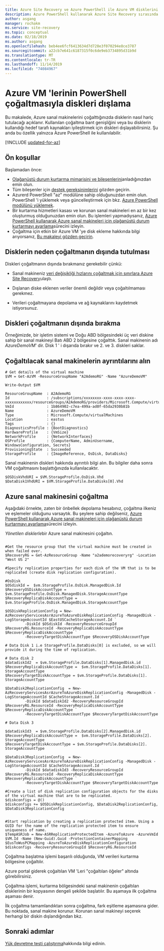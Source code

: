 ```yaml
---
title: Azure Site Recovery ve Azure PowerShell ile Azure VM disklerini çoğaltmadan dışlama
description: Azure PowerShell kullanarak Azure Site Recovery sırasında Azure sanal makinelerinin disklerini dışarıda bırakmayı öğrenin.
author: asgang
manager: rochakm
ms.service: site-recovery
ms.topic: conceptual
ms.date: 02/18/2019
ms.author: asgang
ms.openlocfilehash: beb4ee6fcf6413634d7d728e3f070294e8ce3787
ms.sourcegitcommit: a22cb7e641c6187315f0c6de9eb3734895d31b9d
ms.translationtype: MT
ms.contentlocale: tr-TR
ms.lasthandoff: 11/14/2019
ms.locfileid: "74084967"
---
```

# <a name="exclude-disks-from-powershell-replication-of-azure-vms"></a>Azure VM 'lerinin PowerShell çoğaltmasıyla diskleri dışlama

Bu makalede, Azure sanal makinelerini çoğalttığınızda disklerin nasıl hariç tutulacağı açıklanır. Kullanılan çoğaltma bant genişliğini veya bu disklerin kullandığı hedef tarafı kaynakları iyileştirmek için diskleri dışlayabilirsiniz. Şu anda bu özellik yalnızca Azure PowerShell ile kullanılabilir.


[!INCLUDE [updated-for-az](../../includes/updated-for-az.md)]

## <a name="prerequisites"></a>Ön koşullar

Başlamadan önce:

- [Olağanüstü durum kurtarma mimarisini ve bileşenlerini](azure-to-azure-architecture.md)anladığınızdan emin olun.
- Tüm bileşenler için [destek gereksinimlerini](azure-to-azure-support-matrix.md) gözden geçirin.
- Azurerd PowerShell "az" modülüne sahip olduğunuzdan emin olun. PowerShell 'i yüklemek veya güncelleştirmek için bkz. [Azure PowerShell modülünü yüklemek](https://docs.microsoft.com/powershell/azure/install-az-ps).
- Bir kurtarma hizmetleri kasası ve korunan sanal makineleri en az bir kez oluşturmuş olduğunuzdan emin olun. Bu işlemleri yapmadıysanız, [Azure PowerShell kullanarak Azure sanal makineleri için olağanüstü durum kurtarmayı ayarlama](azure-to-azure-powershell.md)sürecini izleyin.
- Çoğaltma için etkin bir Azure VM 'ye disk ekleme hakkında bilgi arıyorsanız, [Bu makaleyi gözden geçirin](azure-to-azure-enable-replication-added-disk.md).

## <a name="why-exclude-disks-from-replication"></a>Disklerin neden çoğaltmanın dışında tutulması
Diskleri çoğaltmanın dışında bırakmanız gerekebilir çünkü:

- Sanal makineniz [veri değişikliği hızlarını çoğaltmak için sınırlara Azure Site Recovery](https://docs.microsoft.com/azure/site-recovery/azure-to-azure-support-matrix)ulaştı.

- Dışlanan diske eklenen veriler önemli değildir veya çoğaltılmaması gerekmez.

- Verileri çoğaltmayana depolama ve ağ kaynaklarını kaydetmek istiyorsunuz.

## <a name="how-to-exclude-disks-from-replication"></a>Diskleri çoğaltmanın dışında bırakma

Örneğimizde, bir işletim sistemi ve Doğu ABD bölgesindeki üç veri diskine sahip bir sanal makineyi Batı ABD 2 bölgesine çoğalttık. Sanal makinenin adı *AzureDemoVM*' dir. Disk 1 ' i dışarıda bırakır ve 2. ve 3. diskleri saklar.

## <a name="get-details-of-the-virtual-machines-to-replicate"></a>Çoğaltılacak sanal makinelerin ayrıntılarını alın

```azurepowershell
# Get details of the virtual machine
$VM = Get-AzVM -ResourceGroupName "A2AdemoRG" -Name "AzureDemoVM"

Write-Output $VM     
```

```
ResourceGroupName  : A2AdemoRG
Id                 : /subscriptions/xxxxxxxx-xxxx-xxxx-xxxx-xxxxxxxxxxxx/resourceGroups/A2AdemoRG/providers/Microsoft.Compute/virtualMachines/AzureDemoVM
VmId               : 1b864902-c7ea-499a-ad0f-65da2930b81b
Name               : AzureDemoVM
Type               : Microsoft.Compute/virtualMachines
Location           : eastus
Tags               : {}
DiagnosticsProfile : {BootDiagnostics}
HardwareProfile    : {VmSize}
NetworkProfile     : {NetworkInterfaces}
OSProfile          : {ComputerName, AdminUsername, WindowsConfiguration, Secrets}
ProvisioningState  : Succeeded
StorageProfile     : {ImageReference, OsDisk, DataDisks}
```

Sanal makinenin diskleri hakkında ayrıntılı bilgi alın. Bu bilgiler daha sonra VM çoğaltmasını başlattığınızda kullanılacaktır.

```azurepowershell
$OSDiskVhdURI = $VM.StorageProfile.OsDisk.Vhd
$DataDisk1VhdURI = $VM.StorageProfile.DataDisks[0].Vhd
```

## <a name="replicate-an-azure-virtual-machine"></a>Azure sanal makinesini çoğaltma

Aşağıdaki örnekte, zaten bir önbellek depolama hesabınız, çoğaltma ilkeniz ve eşlemeler olduğunu varsaytık. Bu şeylere sahip değilseniz, [Azure PowerShell kullanarak Azure sanal makineleri için olağanüstü durum kurtarmayı ayarlama](azure-to-azure-powershell.md)sürecini izleyin.

*Yönetilen disklerle*bir Azure sanal makinesini çoğaltın.

```azurepowershell

#Get the resource group that the virtual machine must be created in when failed over.
$RecoveryRG = Get-AzResourceGroup -Name "a2ademorecoveryrg" -Location "West US 2"

#Specify replication properties for each disk of the VM that is to be replicated (create disk replication configuration).

#OsDisk
$OSdiskId =  $vm.StorageProfile.OsDisk.ManagedDisk.Id
$RecoveryOSDiskAccountType = $vm.StorageProfile.OsDisk.ManagedDisk.StorageAccountType
$RecoveryReplicaDiskAccountType =  $vm.StorageProfile.OsDisk.ManagedDisk.StorageAccountType

$OSDiskReplicationConfig = New-AzRecoveryServicesAsrAzureToAzureDiskReplicationConfig -ManagedDisk -LogStorageAccountId $EastUSCacheStorageAccount.Id `
         -DiskId $OSdiskId -RecoveryResourceGroupId  $RecoveryRG.ResourceId -RecoveryReplicaDiskAccountType  $RecoveryReplicaDiskAccountType `
         -RecoveryTargetDiskAccountType $RecoveryOSDiskAccountType

# Data Disk 1 i.e StorageProfile.DataDisks[0] is excluded, so we will provide it during the time of replication. 

# Data disk 2
$datadiskId2  = $vm.StorageProfile.DataDisks[1].ManagedDisk.id
$RecoveryReplicaDiskAccountType =  $vm.StorageProfile.DataDisks[1]. StorageAccountType
$RecoveryTargetDiskAccountType = $vm.StorageProfile.DataDisks[1]. StorageAccountType

$DataDisk2ReplicationConfig  = New-AzRecoveryServicesAsrAzureToAzureDiskReplicationConfig -ManagedDisk -LogStorageAccountId $CacheStorageAccount.Id `
         -DiskId $datadiskId2 -RecoveryResourceGroupId  $RecoveryRG.ResourceId -RecoveryReplicaDiskAccountType  $RecoveryReplicaDiskAccountType `
         -RecoveryTargetDiskAccountType $RecoveryTargetDiskAccountType

# Data Disk 3

$datadiskId3  = $vm.StorageProfile.DataDisks[2].ManagedDisk.id
$RecoveryReplicaDiskAccountType =  $vm.StorageProfile.DataDisks[2]. StorageAccountType
$RecoveryTargetDiskAccountType = $vm.StorageProfile.DataDisks[2]. StorageAccountType

$DataDisk3ReplicationConfig  = New-AzRecoveryServicesAsrAzureToAzureDiskReplicationConfig -ManagedDisk -LogStorageAccountId $CacheStorageAccount.Id `
         -DiskId $datadiskId3 -RecoveryResourceGroupId  $RecoveryRG.ResourceId -RecoveryReplicaDiskAccountType  $RecoveryReplicaDiskAccountType `
         -RecoveryTargetDiskAccountType $RecoveryTargetDiskAccountType

#Create a list of disk replication configuration objects for the disks of the virtual machine that are to be replicated.
$diskconfigs = @()
$diskconfigs += $OSDiskReplicationConfig, $DataDisk2ReplicationConfig, $DataDisk3ReplicationConfig


#Start replication by creating a replication protected item. Using a GUID for the name of the replication protected item to ensure uniqueness of name.
$TempASRJob = New-ASRReplicationProtectedItem -AzureToAzure -AzureVmId $VM.Id -Name (New-Guid).Guid -ProtectionContainerMapping $EusToWusPCMapping -AzureToAzureDiskReplicationConfiguration $diskconfigs -RecoveryResourceGroupId $RecoveryRG.ResourceId
```

Çoğaltma başlatma işlemi başarılı olduğunda, VM verileri kurtarma bölgesine çoğaltılır.

Azure portal giderek çoğaltılan VM 'Leri "çoğaltılan öğeler" altında görebilirsiniz.

Çoğaltma işlemi, kurtarma bölgesindeki sanal makinenin çoğaltılan disklerinin bir kopyasının dengeli şekilde başlatılır. Bu aşamaya ilk çoğaltma aşaması denir.

İlk çoğaltma tamamlandıktan sonra çoğaltma, fark eşitleme aşamasına gider. Bu noktada, sanal makine korunur. Korunan sanal makineyi seçerek herhangi bir diskin dışlandığından bkz.

## <a name="next-steps"></a>Sonraki adımlar

[Yük devretme testi çalıştırma](site-recovery-test-failover-to-azure.md)hakkında bilgi edinin.
